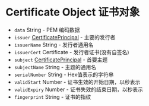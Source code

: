 # Certificate Object 证书对象

* `data` String - PEM 编码数据
* `issuer` [CertificatePrincipal](certificate-principal.md) - 主要的发行者
* `issuerName` String - 发行者通用名
* `issuerCert` Certificate - 发行者证书(没有自签名)
* `subject` [CertificatePrincipal](certificate-principal.md) - 首要主题
* `subjectName` String - 主题的通用名
* `serialNumber` String - Hex值表示的字符串
* `validStart` Number - 证书生效的开始日期，以秒表示
* `validExpiry` Number - 证书失效的结束日期，以秒表示
* `fingerprint` String - 证书的指纹

